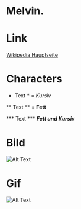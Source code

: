 # Melvin.

# Link

[Wikipedia Hauptseite](https://de.wikipedia.org/wiki/Wikipedia:Hauptseite)


# Characters
* Text * =
*Kursiv*

** Text ** =
**Fett**

*** Text ***
***Fett und Kursiv***


# Bild
![Alt Text](https://user-images.githubusercontent.com/110893288/183603239-1c063f90-0301-4d8b-9ee7-d09e4c973c22.png)

# Gif
![Alt Text](https://c.tenor.com/8DgS448_gykAAAAM/glizzy.gif)
